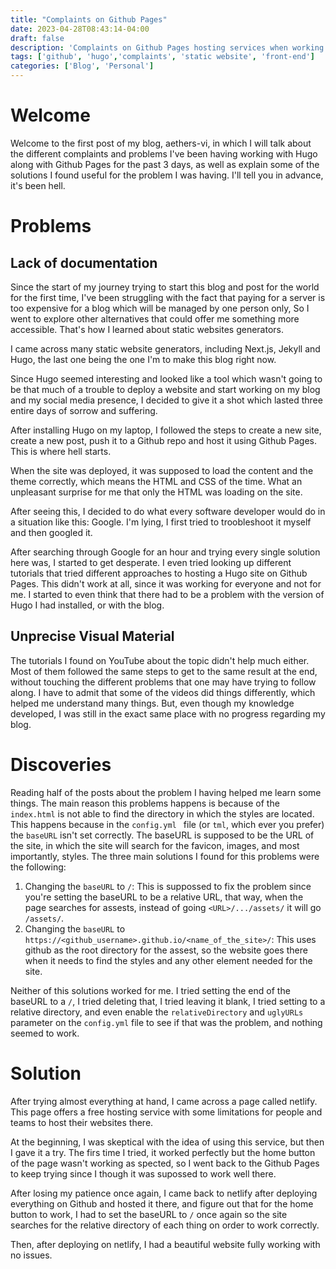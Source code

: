 ```yaml
---
title: "Complaints on Github Pages"
date: 2023-04-28T08:43:14-04:00
draft: false
description: 'Complaints on Github Pages hosting services when working with Hugo'
tags: ['github', 'hugo','complaints', 'static website', 'front-end']
categories: ['Blog', 'Personal']
---
```


# Welcome

Welcome to the first post of my blog, aethers-vi, in which I will talk about the different complaints and problems
I've been having working with Hugo along with Github Pages for the past 3 days, as well as explain some of the 
solutions I found useful for the problem I was having. I'll tell you in advance, it's been hell. 


# Problems


## Lack of documentation

Since the start of my journey trying to start this blog and post for the world for the first time, I've been
struggling with the fact that paying for a server is too expensive for a blog which will be managed by one person 
only, So I went to explore other alternatives that could offer me something more accessible. That's how I learned
about static websites generators.

I came across many static website generators, including Next.js, Jekyll and Hugo, the last one being the one I'm
to make this blog right now. 

Since Hugo seemed interesting and looked like a tool which wasn't going to be that much of a trouble to 
deploy a website and start working on my blog and my social media presence, I decided to give it a shot which
lasted three entire days of sorrow and suffering.

After installing Hugo on my laptop, I followed the steps to create a new site, create a new post, push it to 
a Github repo and host it using Github Pages. This is where hell starts.

When the site was deployed, it was supposed to load the content and the theme correctly, which means the HTML
and CSS of the time. What an unpleasant surprise for me that only the HTML was loading on the site. 

After seeing this, I decided to do what every software developer would do in a situation like this: Google. 
I'm lying, I first tried to troobleshoot it myself and then googled it. 

After searching through Google for an hour and trying every single solution here was, I started to get desperate. 
I even tried looking up different tutorials that tried different approaches to hosting a Hugo site on Github
Pages. This didn't work at all, since it was working for everyone and not for me. I started to even think that
there had to be a problem with the version of Hugo I had installed, or with the blog.


## Unprecise Visual Material

The tutorials I found on YouTube about the topic didn't help much either. Most of them followed the same steps
to get to the same result at the end, without touching the different problems that one may have
trying to follow along. I have to admit that some of the videos did things differently, which helped me
understand many things. But, even though my knowledge developed, I was still in the exact same place with no 
progress regarding my blog.


# Discoveries

Reading half of the posts about the problem I having helped me learn some things. The main reason this problems happens
is because of the `index.html` is not able to find the directory in which the styles are located. This happens because in the
`config.yml ` file (or `tml`, which ever you prefer) the `baseURL` isn't set correctly. The baseURL is supposed to be the URL
of the site, in which the site will search for the favicon, images, and most importantly, styles. The three main solutions I 
found for this problems were the following:

1. Changing the `baseURL` to `/`: This is suppossed to fix the problem since you're setting the baseURL to be a relative URL,
that way, when the page searches for assests, instead of going `<URL>/.../assets/` it will go `/assets/`. 
2. Changing the `baseURL` to `https://<github_username>.github.io/<name_of_the_site>/`: This uses github as the root directory for 
the assest, so the website goes there when it needs to find the styles and any other element needed for the site.

Neither of this solutions worked for me. I tried setting the end of the baseURL to a `/`, I tried deleting 
that, I tried leaving it blank, I tried setting
to a relative directory, and even enable the `relativeDirectory` and `uglyURLs` parameter on the `config.yml` file to see if that 
was the problem, and nothing seemed to work.

# Solution

After trying almost everything at hand, I came across a page called netlify. This page offers a free hosting service with some limitations
for people and teams to host their websites there. 

At the beginning, I was skeptical with the idea of using this service, but then I gave it a try. The firs time I tried, it worked perfectly
but the home button of the page wasn't working as spected, so I went back to the Github Pages to keep trying since I though it was supossed to work
well there. 

After losing my patience once again, I came back to netlify after deploying everything on Github and hosted it there, and figure out that 
for the home button to work, I had to set the baseURL to `/` once again so the site searches for the relative directory of each thing on order to work correctly.

Then, after deploying on netlify, I had a beautiful website fully working with no issues. 

